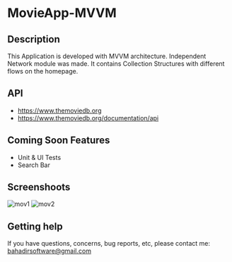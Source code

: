 # MovieApp-MVVM

## Description
This Application is developed with MVVM architecture. Independent Network module was made.
It contains Collection Structures with different flows on the homepage.

## API

- https://www.themoviedb.org
- https://www.themoviedb.org/documentation/api

## Coming Soon Features

- Unit & UI Tests
- Search Bar

## Screenshoots

![mov1](https://user-images.githubusercontent.com/57216650/121921644-dc72a000-cd41-11eb-8304-edcc62054fa6.gif)
![mov2](https://user-images.githubusercontent.com/57216650/121921769-fc09c880-cd41-11eb-8f87-4856d214d512.gif)

## Getting help
If you have questions, concerns, bug reports, etc, please contact me: bahadirsoftware@gmail.com

